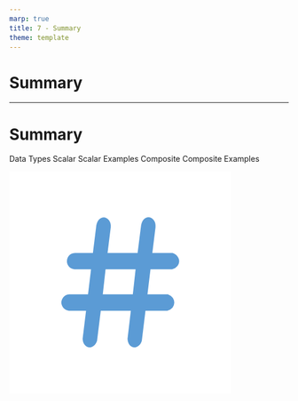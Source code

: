 ```yaml
---
marp: true
title: 7 - Summary
theme: template
---
```


<!-- _class: title-only -->

# Summary

<!--
In this module, we learned about data types and how we represent and store data in a computer.
-->

---

<!-- _class: title-two-content-left-center -->

# Summary

Data Types
Scalar
Scalar Examples
Composite
Composite Examples

![image An icon of the hash symbol (hashtag) in a minimalist style](images/602-10.png)

<!--
[1] First, we learned about data types, binary representations of data used by computer systems.

[2] Next, we learned about scalar data types, representations of data that store a single value.

[3] Then, we saw a few examples of common scalar data types you'll encounter in data science.

[4] Next, we learned about composite data types, representations that store data as a group of related values.

[5] Finally, we saw about a few examples of common composite data types you'll encounter in data science.
-->